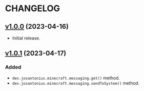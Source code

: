 # CHANGELOG

## [v1.0.0](https://github.com/josantonius/minecraft-messaging/releases/tag/v1.0.0) (2023-04-16)

* Initial release.

## [v1.0.1](https://github.com/josantonius/minecraft-messaging/releases/tag/v1.0.1) (2023-04-17)

### Added

* `dev.josantonius.minecraft.messaging.get()` method.
* `dev.josantonius.minecraft.messaging.sendToSystem()` method.
